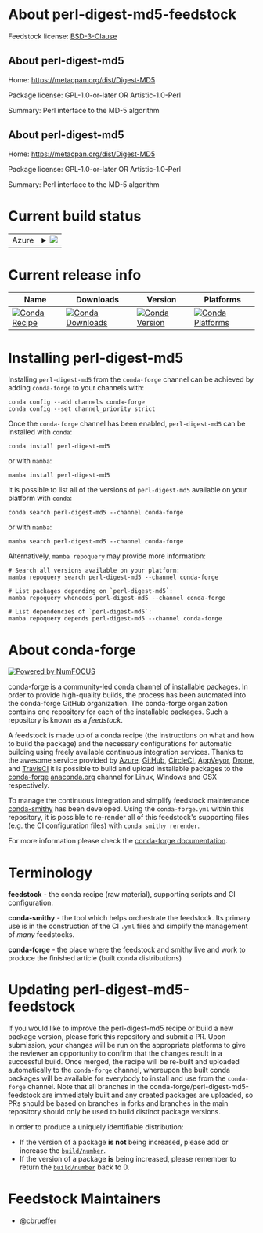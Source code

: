 About perl-digest-md5-feedstock
===============================

Feedstock license: [BSD-3-Clause](https://github.com/conda-forge/perl-digest-md5-feedstock/blob/main/LICENSE.txt)


About perl-digest-md5
---------------------

Home: https://metacpan.org/dist/Digest-MD5

Package license: GPL-1.0-or-later OR Artistic-1.0-Perl

Summary: Perl interface to the MD-5 algorithm

About perl-digest-md5
---------------------

Home: https://metacpan.org/dist/Digest-MD5

Package license: GPL-1.0-or-later OR Artistic-1.0-Perl

Summary: Perl interface to the MD-5 algorithm

Current build status
====================


<table>
    
  <tr>
    <td>Azure</td>
    <td>
      <details>
        <summary>
          <a href="https://dev.azure.com/conda-forge/feedstock-builds/_build/latest?definitionId=17440&branchName=main">
            <img src="https://dev.azure.com/conda-forge/feedstock-builds/_apis/build/status/perl-digest-md5-feedstock?branchName=main">
          </a>
        </summary>
        <table>
          <thead><tr><th>Variant</th><th>Status</th></tr></thead>
          <tbody><tr>
              <td>linux_64</td>
              <td>
                <a href="https://dev.azure.com/conda-forge/feedstock-builds/_build/latest?definitionId=17440&branchName=main">
                  <img src="https://dev.azure.com/conda-forge/feedstock-builds/_apis/build/status/perl-digest-md5-feedstock?branchName=main&jobName=linux&configuration=linux%20linux_64_" alt="variant">
                </a>
              </td>
            </tr><tr>
              <td>linux_aarch64</td>
              <td>
                <a href="https://dev.azure.com/conda-forge/feedstock-builds/_build/latest?definitionId=17440&branchName=main">
                  <img src="https://dev.azure.com/conda-forge/feedstock-builds/_apis/build/status/perl-digest-md5-feedstock?branchName=main&jobName=linux&configuration=linux%20linux_aarch64_" alt="variant">
                </a>
              </td>
            </tr><tr>
              <td>linux_ppc64le</td>
              <td>
                <a href="https://dev.azure.com/conda-forge/feedstock-builds/_build/latest?definitionId=17440&branchName=main">
                  <img src="https://dev.azure.com/conda-forge/feedstock-builds/_apis/build/status/perl-digest-md5-feedstock?branchName=main&jobName=linux&configuration=linux%20linux_ppc64le_" alt="variant">
                </a>
              </td>
            </tr><tr>
              <td>osx_64</td>
              <td>
                <a href="https://dev.azure.com/conda-forge/feedstock-builds/_build/latest?definitionId=17440&branchName=main">
                  <img src="https://dev.azure.com/conda-forge/feedstock-builds/_apis/build/status/perl-digest-md5-feedstock?branchName=main&jobName=osx&configuration=osx%20osx_64_" alt="variant">
                </a>
              </td>
            </tr>
          </tbody>
        </table>
      </details>
    </td>
  </tr>
</table>

Current release info
====================

| Name | Downloads | Version | Platforms |
| --- | --- | --- | --- |
| [![Conda Recipe](https://img.shields.io/badge/recipe-perl--digest--md5-green.svg)](https://anaconda.org/conda-forge/perl-digest-md5) | [![Conda Downloads](https://img.shields.io/conda/dn/conda-forge/perl-digest-md5.svg)](https://anaconda.org/conda-forge/perl-digest-md5) | [![Conda Version](https://img.shields.io/conda/vn/conda-forge/perl-digest-md5.svg)](https://anaconda.org/conda-forge/perl-digest-md5) | [![Conda Platforms](https://img.shields.io/conda/pn/conda-forge/perl-digest-md5.svg)](https://anaconda.org/conda-forge/perl-digest-md5) |

Installing perl-digest-md5
==========================

Installing `perl-digest-md5` from the `conda-forge` channel can be achieved by adding `conda-forge` to your channels with:

```
conda config --add channels conda-forge
conda config --set channel_priority strict
```

Once the `conda-forge` channel has been enabled, `perl-digest-md5` can be installed with `conda`:

```
conda install perl-digest-md5
```

or with `mamba`:

```
mamba install perl-digest-md5
```

It is possible to list all of the versions of `perl-digest-md5` available on your platform with `conda`:

```
conda search perl-digest-md5 --channel conda-forge
```

or with `mamba`:

```
mamba search perl-digest-md5 --channel conda-forge
```

Alternatively, `mamba repoquery` may provide more information:

```
# Search all versions available on your platform:
mamba repoquery search perl-digest-md5 --channel conda-forge

# List packages depending on `perl-digest-md5`:
mamba repoquery whoneeds perl-digest-md5 --channel conda-forge

# List dependencies of `perl-digest-md5`:
mamba repoquery depends perl-digest-md5 --channel conda-forge
```


About conda-forge
=================

[![Powered by
NumFOCUS](https://img.shields.io/badge/powered%20by-NumFOCUS-orange.svg?style=flat&colorA=E1523D&colorB=007D8A)](https://numfocus.org)

conda-forge is a community-led conda channel of installable packages.
In order to provide high-quality builds, the process has been automated into the
conda-forge GitHub organization. The conda-forge organization contains one repository
for each of the installable packages. Such a repository is known as a *feedstock*.

A feedstock is made up of a conda recipe (the instructions on what and how to build
the package) and the necessary configurations for automatic building using freely
available continuous integration services. Thanks to the awesome service provided by
[Azure](https://azure.microsoft.com/en-us/services/devops/), [GitHub](https://github.com/),
[CircleCI](https://circleci.com/), [AppVeyor](https://www.appveyor.com/),
[Drone](https://cloud.drone.io/welcome), and [TravisCI](https://travis-ci.com/)
it is possible to build and upload installable packages to the
[conda-forge](https://anaconda.org/conda-forge) [anaconda.org](https://anaconda.org/)
channel for Linux, Windows and OSX respectively.

To manage the continuous integration and simplify feedstock maintenance
[conda-smithy](https://github.com/conda-forge/conda-smithy) has been developed.
Using the ``conda-forge.yml`` within this repository, it is possible to re-render all of
this feedstock's supporting files (e.g. the CI configuration files) with ``conda smithy rerender``.

For more information please check the [conda-forge documentation](https://conda-forge.org/docs/).

Terminology
===========

**feedstock** - the conda recipe (raw material), supporting scripts and CI configuration.

**conda-smithy** - the tool which helps orchestrate the feedstock.
                   Its primary use is in the construction of the CI ``.yml`` files
                   and simplify the management of *many* feedstocks.

**conda-forge** - the place where the feedstock and smithy live and work to
                  produce the finished article (built conda distributions)


Updating perl-digest-md5-feedstock
==================================

If you would like to improve the perl-digest-md5 recipe or build a new
package version, please fork this repository and submit a PR. Upon submission,
your changes will be run on the appropriate platforms to give the reviewer an
opportunity to confirm that the changes result in a successful build. Once
merged, the recipe will be re-built and uploaded automatically to the
`conda-forge` channel, whereupon the built conda packages will be available for
everybody to install and use from the `conda-forge` channel.
Note that all branches in the conda-forge/perl-digest-md5-feedstock are
immediately built and any created packages are uploaded, so PRs should be based
on branches in forks and branches in the main repository should only be used to
build distinct package versions.

In order to produce a uniquely identifiable distribution:
 * If the version of a package **is not** being increased, please add or increase
   the [``build/number``](https://docs.conda.io/projects/conda-build/en/latest/resources/define-metadata.html#build-number-and-string).
 * If the version of a package **is** being increased, please remember to return
   the [``build/number``](https://docs.conda.io/projects/conda-build/en/latest/resources/define-metadata.html#build-number-and-string)
   back to 0.

Feedstock Maintainers
=====================

* [@cbrueffer](https://github.com/cbrueffer/)

